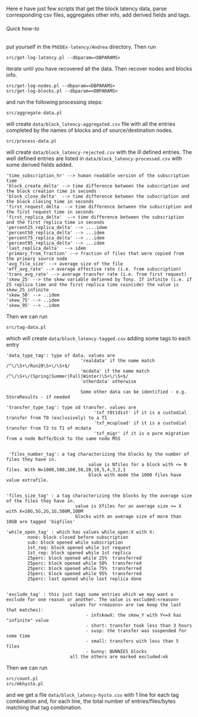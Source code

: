 Here e have just few scripts that get the block latency data, parse corresponding csv files, aggregates other info, add derived fields and tags.

###### Quick how-to 

put yourself in the `PhEDEx-latency/Andrea` directory. Then run

```
src/get-log-latency.pl --dbparam=<DBPARAMS>
```

iterate until you have recovered all the data. Then recover nodes and blocks info.

```
src/get-log-nodes.pl --dbparam=<DBPARAMS>
src/get-log-blocks.pl --dbparam=<DBPARAMS>
```

and run the following processing steps:
```
src/aggregate-data.pl
```
will create `data/block_latency-aggregated.csv` file with all the entries completed by the names of blocks and of source/destination nodes.

```
src/process-data.pl
```

will create `data/block_latency-rejected.csv` with the ill defined entries. The well defined entries are listed in `data/block_latency-processed.csv` with some derived fields added.

```
'time_subscription_hr' --> human readable version of the subscription time
'block_create_delta' --> time difference between the subscription and the block creation time in seconds
'block_close_delta'  --> time difference between the subscription and the block closing time in seconds
'first_request_delta  --> time difference between the subscription and the first request time in seconds
'first_replica_delta'  --> time difference between the subscription and the first replica time in seconds
'percent25_replica_delta' --> ....idem
'percent50_replica_delta' --> ...idem
'percent75_replica_delta' --> ...idem
'percent95_replica_delta' --> ...idem
'last_replica_delta'  --> idem
'primary_from_fraction' --> fraction of files that were copied from the primary source node
'avg_file_size' --> average size of the file
'eff_avg_rate' --> average effective rate (i.e. from subscription)
'trans_avg_rate' --> average transfer rate (i.e. from first request)
'skew_25' --> the skew variable defiened by Tony. If infinite (i.e. if 25 replica time and the first replica time coincide) the value is skew_25_infinite
'skew_50' --> ..idem
'skew_75' --> ..idem
'skew_95' --> ..idem 
```

Then we can run 

```
src/tag-data.pl
```

which will create `data/block_latency-tagged.csv` adding some tags to each entry

```
'data_type_tag': type of data. values are
                            'realdata' if the name match /^\/\S+\/Run20\S+\/\S+$/
                            'mcdata' if the name match /^\/\S+\/(Spring|Summer|Fall|Winter)\S+\/\S+$/
                            'otherdata' otherwise

                            Some other data can be identified - e.g. StoreResults - if needed

'transfer_type_tag': type od transfer. values are
                                 'txf_t0t1dist' if it is a custodial transfer from T0 (exclusively) to a T1
                                 'txf_mcupload' if it is a custodial transfer from T2 to T1 of mcdata
                                 'txf_migr' if it is a pure migration from a node Buffe/Disk to the same node MSS


 'files_number_tag': a tag characterizing the blocks by the number of files they have in.
                               value is Nfiles for a block with <= N files. With N=1000,500,100,50,20,10,5,4,3,2,1
                               block with mode the 1000 files have value extrafile.


'files_size_tag' : a tag characterizing the blocks by the average size of the files they have in.
                          value is Xfiles for an average size <= X with X=10G,5G,2G,1G,500M,100M
                          blocks with an average size of more than 10GB are tagged 'bigfiles'

'while_open_tag' : which has values while_open:X with X:
        none: block closed before subscription
        sub: block opened while subscription
        1st_req: block opened while 1st request
        1st_rep: block opened while 1st replica
        25perc: block opened while 25%  transferred
        25perc: block opened while 50%  transferred
        25perc: block opened while 75%  transferred
        25perc: block opened while 95%  transferred
        25perc: last opened while last replica done


'exclude_tag' : this just tags some entries which we may want o exclude for one reason or another. The value is excluded:<reason>
                        values for <reasons> are (we keep the last that matches):
                              - infskewX: the skew_Y with Y<=X has "infinite" value
                              - short: transfer took less than 3 hours
                              - susp: the transfer was suspended for some time
                              - small: transfers with less than 5 files
                              - bunny: BUNNIES blocks
                        all the others are marked excluded:ok

```

Then we can run 

```
src/count.pl
src/mkhysto.pl
```

and we get a file `data/block_latency-hysto.csv` with 1 line for each tag combination and, for each line, the total number of entries/files/bytes matching that tag combination.

